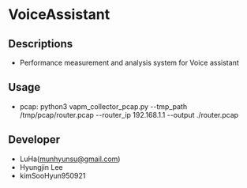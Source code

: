 # VoiceAssistant

## Descriptions
- Performance measurement and analysis system for Voice assistant

## Usage
- pcap: python3 vapm_collector_pcap.py --tmp_path /tmp/pcap/router.pcap --router_ip 192.168.1.1 --output ./router.pcap

## Developer
- LuHa(munhyunsu@gmail.com)
- Hyungjin Lee 
- kimSooHyun950921
